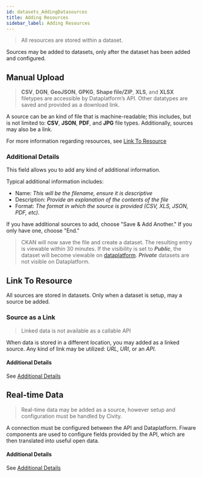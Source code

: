 ```yaml
---
id: datasets_AddingDatasources
title: Adding Resources
sidebar_label: Adding Resources
---
```


> All resources are stored within a dataset.

Sources may be added to datasets, only after the dataset has been added and configured.

## Manual Upload

> **CSV**, **DGN**, **GeoJSON**, **GPKG**, **Shape file/ZIP**, **XLS**, and **XLSX** filetypes are accessible by Dataplatform’s API. Other datatypes are saved and provided as a download link.

A source can be an kind of file that is machine-readable; this includes, but is not limited to: **CSV**, **JSON**, **PDF**, and **JPG** file types. Additionally, sources may also be a link.

For more information regarding resources, see <a href="#link-to-source">Link To Resource</a>

### Additional Details

This field allows you to add any kind of additional information.

Typical additional information includes:

- Name: _This will be the filename, ensure it is descriptive_
- Description: _Provide an explanation of the contents of the file_
- Format: _The format in which the source is provided (CSV, XLS, JSON, PDF, etc)._

If you have additional sources to add, choose "Save & Add Another." If you only have one, choose "End."

> CKAN will now save the file and create a dataset. The resulting entry is viewable within 30 minutes. If the visibility is set to **_Public_**, the dataset will become viewable on <a href="https://www.dataplatform.nl" target="_blank" rel="noreferrer noopener">dataplatform</a>. **_Private_** datasets are not visible on Dataplatform.

## Link To Resource

All sources are stored in datasets. Only when a dataset is setup, may a source be added.

### Source as a Link

> Linked data is not available as a callable API

When data is stored in a different location, you may added as a linked source. Any kind of link may be utilized: _URL_, _URI_, or an _API_.

#### Additional Details

See <a href="#additional-details">Additional Details</a>

## Real-time Data

> Real-time data may be added as a source, however setup and configuration must be handled by Civity.

A connection must be configured between the API and Dataplatform. Fiware components are used to configure fields provided by the API, which are then translated into useful open data.

#### Additional Details

See <a href="#additional-details">Additional Details</a>
